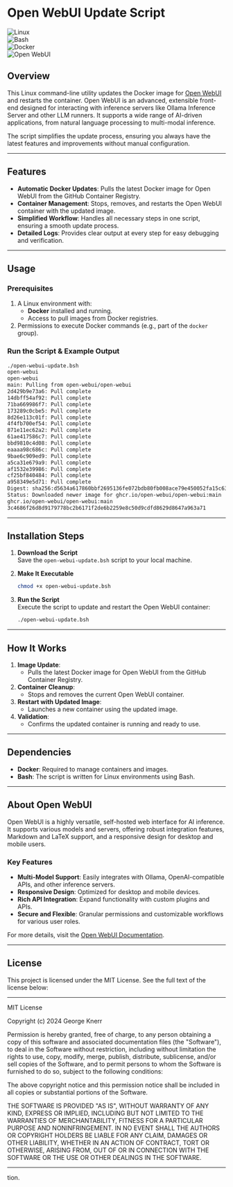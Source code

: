 # Open WebUI Update Script

![Linux](https://img.shields.io/badge/Linux-Compatible-blue?logo=linux)  
![Bash](https://img.shields.io/badge/Script-Bash-yellow?logo=gnu-bash)  
![Docker](https://img.shields.io/badge/Docker-Required-blue?logo=docker)  
![Open WebUI](https://img.shields.io/badge/OpenWebUI-Compatible-brightgreen?logo=opensourceinitiative)

## Overview

This Linux command-line utility updates the Docker image for [Open WebUI](https://docs.openwebui.com/) and restarts the container. Open WebUI is an advanced, extensible front-end designed for interacting with inference servers like Ollama Inference Server and other LLM runners. It supports a wide range of AI-driven applications, from natural language processing to multi-modal inference.

The script simplifies the update process, ensuring you always have the latest features and improvements without manual configuration.

---

## Features

- **Automatic Docker Updates**: Pulls the latest Docker image for Open WebUI from the GitHub Container Registry.
- **Container Management**: Stops, removes, and restarts the Open WebUI container with the updated image.
- **Simplified Workflow**: Handles all necessary steps in one script, ensuring a smooth update process.
- **Detailed Logs**: Provides clear output at every step for easy debugging and verification.

---

## Usage

### Prerequisites
1. A Linux environment with:
   - **Docker** installed and running.
   - Access to pull images from Docker registries.
2. Permissions to execute Docker commands (e.g., part of the `docker` group).

### Run the Script & Example Output
```bash
./open-webui-update.bsh 
open-webui
open-webui
main: Pulling from open-webui/open-webui
2d429b9e73a6: Pull complete 
14dbff54af92: Pull complete 
71ba669986f7: Pull complete 
173289c0cbe5: Pull complete 
8d26e113c01f: Pull complete 
4f4fb700ef54: Pull complete 
871e11ec62a2: Pull complete 
61ae417586c7: Pull complete 
bbd9810c4d08: Pull complete 
eaaaa98c686c: Pull complete 
9bae6c909ed9: Pull complete 
a5ca31e679a9: Pull complete 
af1532e39986: Pull complete 
cf25bf840484: Pull complete 
a958349e5d71: Pull complete 
Digest: sha256:d5634a617860bbf2695136fe072bdb80fb008ace79e450052fa15c63f8693938
Status: Downloaded newer image for ghcr.io/open-webui/open-webui:main
ghcr.io/open-webui/open-webui:main
3c4686f26d8d9179778bc2b6171f2de6b2259e8c50d9cdfd8629d8647a963a71

```

---

## Installation Steps

1. **Download the Script**  
   Save the `open-webui-update.bsh` script to your local machine.

2. **Make It Executable**  
   ```bash
   chmod +x open-webui-update.bsh
   ```

3. **Run the Script**  
   Execute the script to update and restart the Open WebUI container:
   ```bash
   ./open-webui-update.bsh
   ```

---

## How It Works

1. **Image Update**:
   - Pulls the latest Docker image for Open WebUI from the GitHub Container Registry.
2. **Container Cleanup**:
   - Stops and removes the current Open WebUI container.
3. **Restart with Updated Image**:
   - Launches a new container using the updated image.
4. **Validation**:
   - Confirms the updated container is running and ready to use.

---

## Dependencies

- **Docker**: Required to manage containers and images.
- **Bash**: The script is written for Linux environments using Bash.

---

## About Open WebUI

Open WebUI is a highly versatile, self-hosted web interface for AI inference. It supports various models and servers, offering robust integration features, Markdown and LaTeX support, and a responsive design for desktop and mobile users.

### Key Features
- **Multi-Model Support**: Easily integrates with Ollama, OpenAI-compatible APIs, and other inference servers.
- **Responsive Design**: Optimized for desktop and mobile devices.
- **Rich API Integration**: Expand functionality with custom plugins and APIs.
- **Secure and Flexible**: Granular permissions and customizable workflows for various user roles.

For more details, visit the [Open WebUI Documentation](https://docs.openwebui.com/).

---

## License

This project is licensed under the MIT License. See the full text of the license below:

---

MIT License

Copyright (c) 2024 George Knerr

Permission is hereby granted, free of charge, to any person obtaining a copy
of this software and associated documentation files (the "Software"), to deal
in the Software without restriction, including without limitation the rights
to use, copy, modify, merge, publish, distribute, sublicense, and/or sell
copies of the Software, and to permit persons to whom the Software is
furnished to do so, subject to the following conditions:

The above copyright notice and this permission notice shall be included in all
copies or substantial portions of the Software.

THE SOFTWARE IS PROVIDED "AS IS", WITHOUT WARRANTY OF ANY KIND, EXPRESS OR
IMPLIED, INCLUDING BUT NOT LIMITED TO THE WARRANTIES OF MERCHANTABILITY,
FITNESS FOR A PARTICULAR PURPOSE AND NONINFRINGEMENT. IN NO EVENT SHALL THE
AUTHORS OR COPYRIGHT HOLDERS BE LIABLE FOR ANY CLAIM, DAMAGES OR OTHER
LIABILITY, WHETHER IN AN ACTION OF CONTRACT, TORT OR OTHERWISE, ARISING FROM,
OUT OF OR IN CONNECTION WITH THE SOFTWARE OR THE USE OR OTHER DEALINGS IN THE
SOFTWARE.

---
tion.

